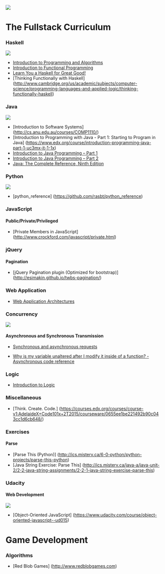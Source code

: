 ![](http://www.noxs.net/wp-content/uploads/2015/03/cropped-header_noxs.net_1.png)
# The Fullstack Curriculum
### Haskell
![](http://www.seas.upenn.edu/~cis194/spring13/images/haskell-logo-small.png)
* [Introduction to Programming and Algorithms](http://cs.anu.edu.au/student/comp1100/index.html)
* [Introduction to Functional Programming](https://www.edx.org/course/introduction-functional-programming-delftx-fp101x)
* [Learn You a Haskell for Great Good!](http://learnyouahaskell.com/chapters)
* [Thinking Functionally with Haskell] (http://www.cambridge.org/us/academic/subjects/computer-science/programming-languages-and-applied-logic/thinking-functionally-haskell)

### Java
![](http://upload.wikimedia.org/wikipedia/commons/thumb/a/a4/Java_logo_and_wordmark.svg/100px-Java_logo_and_wordmark.svg.png)
* [Introduction to Software Systems] (http://cs.anu.edu.au/courses/COMP1110/)
* [Introduction to Programming with Java - Part 1: Starting to Program in Java] (https://www.edx.org/course/introduction-programming-java-part-1-uc3mx-it-1-1x)
* [Introduction to Java Programming – Part 1](https://www.edx.org/course/introduction-java-programming-part-1-hkustx-comp102-1x-0)
* [Introduction to Java Programming – Part 2](https://www.edx.org/course/introduction-java-programming-part-2-hkustx-comp102-2x)
* [Java: The Complete Reference, Ninth Edition](http://www.amazon.com/Java-Complete-Reference-Ninth-Edition-ebook/dp/B00HSO0X6C)

### Python
![](http://slicer.org/slicerWiki/images/3/31/Python-logo.png)
* [python_reference] (https://github.com/rasbt/python_reference)

### JavaScript
#### Public/Private/Privileged
* [Private Members in JavaScript] (http://www.crockford.com/javascript/private.html)

### jQuery
#### Pagination
* [jQuery Pagination plugin (Optimized for bootstrap)] (http://esimakin.github.io/twbs-pagination/)

### Web Application
* [Web Application Architectures](https://www.coursera.org/course/webapplications)

### Concurrency
![](http://yosefk.com/img/n/concurrency-centric.png)
#### Asynchronous and Synchronous Transmission
* [Synchronous and asynchronous requests](https://developer.mozilla.org/en-US/docs/Web/API/XMLHttpRequest/Synchronous_and_Asynchronous_Requests)

* [Why is my variable unaltered after I modify it inside of a function? - Asynchronous code reference
](http://stackoverflow.com/questions/23667086/why-is-my-variable-unaltered-after-i-modify-it-inside-of-a-function-asynchron)


### Logic
* [Introduction to Logic](https://www.coursera.org/course/intrologic)


### Miscellaneous
* [Think. Create. Code.] (https://courses.edx.org/courses/course-v1:AdelaideX+Code101x+2T2015/courseware/0655ee1be221492b90c043cc1d6cb648/)

### Exercises
#### Parse
* [Parse This (Python)] (http://ics.misterv.ca/6-0-python/python-projects/parse-this-python)
* [Java String Exercise: Parse This] (http://ics.misterv.ca/java-a/java-unit-2/2-2-java-string-assignments/2-2-1-java-string-exercise-parse-this)


### Udacity
#### Web Development
![](https://lh3.ggpht.com/RQ6qVahymlxJnOFi2Fn6p6iLNwMQmchGjyJcJuqDUyhNBHkfmrxHYvDhApGA2rptOzmsSA_XZ8V-VV9uEQ=s275#w=1724&h=1067)
* [Object-Oriented JavaScript] (https://www.udacity.com/course/object-oriented-javascript--ud015)


# Game Development
### Algorithms
* [Red Blob Games] (http://www.redblobgames.com)
